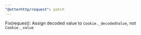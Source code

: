 ```yaml
---
"@otterhttp/request": patch
---
```


Fix(request): Assign decoded value to `Cookie._decodedValue`, not `Cookie._value`
